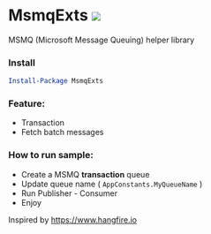 # MsmqExts <a href="https://www.nuget.org/packages/MsmqExts/"><img src="https://img.shields.io/nuget/v/MsmqExts.svg?style=flat" /> </a>
MSMQ (Microsoft Message Queuing) helper library

### Install
```powershell
Install-Package MsmqExts
```

### Feature:
- Transaction
- Fetch batch messages

### How to run sample: 

- Create a MSMQ **transaction** queue 
- Update queue name ( `AppConstants.MyQueueName` )
- Run Publisher - Consumer
- Enjoy

Inspired by https://www.hangfire.io
